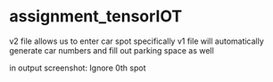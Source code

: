 # assignment_tensorIOT
v2 file allows us to enter car spot specifically
v1 file will automatically generate car numbers and fill out parking space as well

in output screenshot: Ignore 0th spot 
